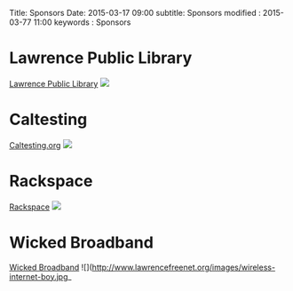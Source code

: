Title: Sponsors
Date: 2015-03-17 09:00
subtitle: Sponsors
modified : 2015-03-77 11:00
keywords : Sponsors

# Lawrence Public Library
[Lawrence Public Library](http://www.lawrence.lib.ks.us/)
![](http://www.lawrence.lib.ks.us/wp-content/themes/lawrence_public_library/img/logo3.png)

# Caltesting
[Caltesting.org](http://caltesting.org/)
![](http://kuic.ku.edu/sites/default/files/start_up_company_logos/CAL_Logo2.png)

# Rackspace
[Rackspace](http://rackspace.com)
![](http://caa48e96f11ddd896e56-cbd62a0ad7e2d388825529106f960d1e.r78.cf2.rackcdn.com/RackspaceLogoManagedCloudLogo.jpg)

# Wicked Broadband
[Wicked Broadband](http://www.lawrencefreenet.org/index.php)
![](http://www.lawrencefreenet.org/images/wireless-internet-boy.jpg_
